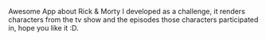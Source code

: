 Awesome App about Rick & Morty I developed as a challenge, it renders characters from the tv show and the episodes those characters participated in, hope you like it :D.
